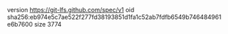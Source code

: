 version https://git-lfs.github.com/spec/v1
oid sha256:eb974e5c7ae522f277fd38193851d1fa1c52ab7fdfb6549b746484961e6b7600
size 3774
